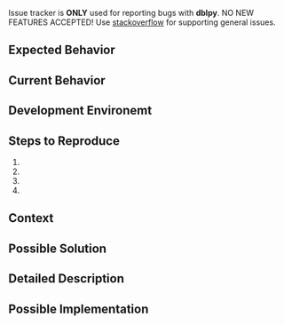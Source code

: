 Issue tracker is **ONLY** used for reporting bugs with __dblpy__. NO NEW FEATURES ACCEPTED! Use [stackoverflow](https://stackoverflow.com) for supporting general issues.

<!--- Provide a general summary of the issue in the Title above -->

## Expected Behavior
<!--- Tell us what should happen -->

## Current Behavior
<!--- Tell us what happens instead of the expected behavior -->

## Development Environemt
<!--- What is your python version, module (dblpy) version, and OS? -->

## Steps to Reproduce
<!--- Provide a link to a live example, or an unambiguous set of steps to -->
<!--- reproduce this bug. Include code to reproduce, if relevant -->
1.
2.
3.
4.

## Context
<!--- How has this issue affected you? What are you trying to accomplish? -->
<!--- Providing context helps us come up with a solution that is most useful in the real world -->

<!--- Optional Stuff -->

## Possible Solution
<!--- Not obligatory, but suggest a fix/reason for the bug, -->

## Detailed Description
<!--- Provide a detailed description of the change or addition you are proposing -->

## Possible Implementation
<!--- Not obligatory, but suggest an idea for implementing addition or change -->
